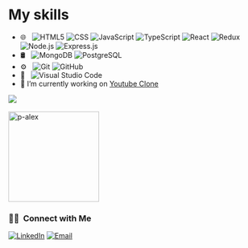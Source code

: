 # My skills

- 🌐 &nbsp;
  ![HTML5](https://img.shields.io/badge/-HTML5-333333?style=flat&logo=HTML5)
  ![CSS](https://img.shields.io/badge/-CSS-333333?style=flat&logo=CSS3&logoColor=1572B6)
  ![JavaScript](https://img.shields.io/badge/-JavaScript-333333?style=flat&logo=javascript)
  ![TypeScript](https://img.shields.io/badge/-TypeScript-333333?style=flat&logo=typescript)
  ![React](https://img.shields.io/badge/-React-333333?style=flat&logo=react)
  ![Redux](https://img.shields.io/badge/-Redux-333333?style=flat&logo=redux)
  ![Node.js](https://img.shields.io/badge/-Node.js-333333?style=flat&logo=node.js)
  ![Express.js](https://img.shields.io/badge/-Express.js-333333?style=flat&logo=express)
- 🛢 &nbsp;
  ![MongoDB](https://img.shields.io/badge/-MongoDB-333333?style=flat&logo=mongodb)
  ![PostgreSQL](https://img.shields.io/badge/-PostgreSQL-333333?style=flat&logo=postgresql)
- ⚙️ &nbsp;
  ![Git](https://img.shields.io/badge/-Git-333333?style=flat&logo=git)
  ![GitHub](https://img.shields.io/badge/-GitHub-333333?style=flat&logo=github)
- 🔧 &nbsp;
  ![Visual Studio Code](https://img.shields.io/badge/-Visual%20Studio%20Code-333333?style=flat&logo=visual-studio-code&logoColor=007ACC)
- 🔭 I’m currently working on [Youtube Clone](https://github.com/p-alex/youtube-clone)

<!-- <p align="left"> <a href="https://github.com/ryo-ma/github-profile-trophy"><img src="https://github-profile-trophy.vercel.app/?username=p-alex" alt="p-alex" /></a> </p> -->

<a href="https://github.com/p-alex">
<!--   <img height="180em" src="https://github-readme-stats.vercel.app/api?username=p-alex&theme=react&show_icons=true" /> -->
<!--   <img height="180em" src="https://github-readme-stats.vercel.app/api/top-langs/?username=p-alex&theme=react&layout=compact" /> -->
  <img align="center" src="https://github-readme-stats.vercel.app/api/top-langs/?username=p-alex&theme=react" /><br/><br/>
  <img align="center" height="180em" src="https://github-readme-streak-stats.herokuapp.com/?user=p-alex&theme=react" alt="p-alex" />
</a>

<h3> 🤝🏻 &nbsp;Connect with Me </h3>

<p>
<a href="https://www.linkedin.com/in/alexandru-daniel-pistol/" target='_blank'><img alt="LinkedIn" src="https://img.shields.io/badge/LinkedIn-blue?style=flat-square&logo=linkedin"></a>
<a href="mailto:alexey9021@gmail.com"><img alt="Email" src="https://img.shields.io/badge/Email-blue?style=flat-square&logo=gmail"></a>
</p>
